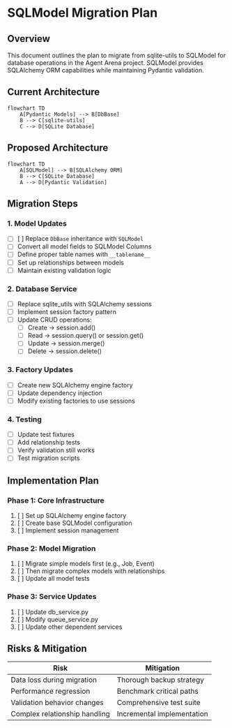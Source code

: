# SQLModel Migration Plan

## Overview

This document outlines the plan to migrate from sqlite-utils to SQLModel for database operations in the Agent Arena project. SQLModel provides SQLAlchemy ORM capabilities while maintaining Pydantic validation.

## Current Architecture

```mermaid
flowchart TD
    A[Pydantic Models] --> B[DbBase]
    B --> C[sqlite-utils]
    C --> D[SQLite Database]
```

## Proposed Architecture

```mermaid
flowchart TD
    A[SQLModel] --> B[SQLAlchemy ORM]
    B --> C[SQLite Database]
    A --> D[Pydantic Validation]
```

## Migration Steps

### 1. Model Updates

- [ ] [ ] Replace `DbBase` inheritance with `SQLModel`
- [ ] Convert all model fields to SQLModel Columns
- [ ] Define proper table names with `__tablename__`
- [ ] Set up relationships between models
- [ ] Maintain existing validation logic

### 2. Database Service

- [ ] Replace sqlite_utils with SQLAlchemy sessions
- [ ] Implement session factory pattern
- [ ] Update CRUD operations:
  - [ ] Create → session.add()
  - [ ] Read → session.query() or session.get()
  - [ ] Update → session.merge()
  - [ ] Delete → session.delete()

### 3. Factory Updates

- [ ] Create new SQLAlchemy engine factory
- [ ] Update dependency injection
- [ ] Modify existing factories to use sessions

### 4. Testing

- [ ] Update test fixtures
- [ ] Add relationship tests
- [ ] Verify validation still works
- [ ] Test migration scripts

## Implementation Plan

### Phase 1: Core Infrastructure

1. [ ] Set up SQLAlchemy engine factory
2. [ ] Create base SQLModel configuration
3. [ ] Implement session management

### Phase 2: Model Migration

1. [ ] Migrate simple models first (e.g., Job, Event)
2. [ ] Then migrate complex models with relationships
3. [ ] Update all model tests

### Phase 3: Service Updates

1. [ ] Update db_service.py
2. [ ] Modify queue_service.py
3. [ ] Update other dependent services

## Risks & Mitigation

| Risk | Mitigation |
|------|------------|
| Data loss during migration | Thorough backup strategy |
| Performance regression | Benchmark critical paths |
| Validation behavior changes | Comprehensive test suite |
| Complex relationship handling | Incremental implementation |
